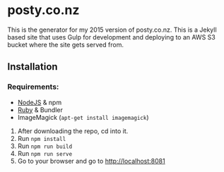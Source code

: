 # posty.co.nz

This is the generator for my 2015 version of posty.co.nz. This is a Jekyll based site that uses Gulp for development and deploying to an AWS S3 bucket where the site gets served from.

## Installation

### Requirements:
- [NodeJS] & npm
- [Ruby] & Bundler
- ImageMagick (`apt-get install imagemagick`)

1. After downloading the repo, cd into it.
2. Run `npm install`
3. Run `npm run build`
4. Run `npm run serve`
5. Go to your browser and go to <http://localhost:8081>


[NodeJS]: https://nodejs.org/en/download/
[NPM]: https://www.npmjs.com/package/npm
[Gulp]: http://gulpjs.com/
[Ruby]: http://rubyinstaller.org/
